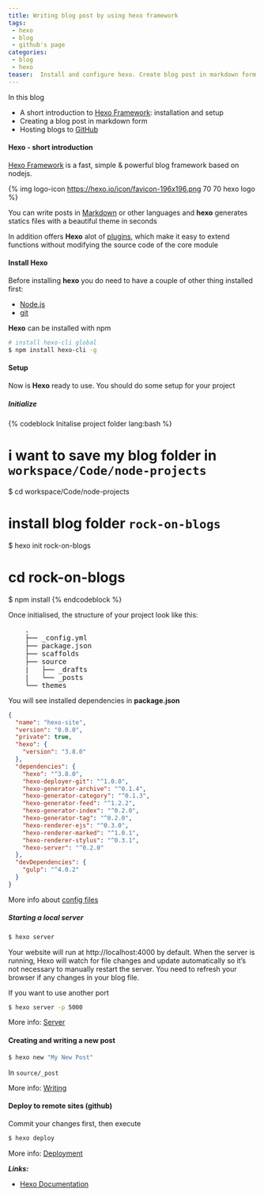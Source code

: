 ```yaml
---
title: Writing blog post by using hexo framework 
tags:
 - hexo
 - blog
 - github's page
categories:
 - blog
 - hexo
teaser:  Install and configure hexo. Create blog post in markdown form and Host it to github
---
```

In this blog

* A short introduction to [Hexo Framework](https://hexo.io): installation and setup
* Creating a blog post in markdown form
* Hosting blogs to [GitHub](https://github.com)

#### Hexo - short introduction

[Hexo Framework](https://hexo.io) is a fast, simple & powerful blog framework based on nodejs.

{% img logo-icon https://hexo.io/icon/favicon-196x196.png 70 70 hexo logo %}

You can write posts in [Markdown](https://daringfireball.net/projects/markdown/) or other languages and **hexo** generates statics files with a beautiful theme in seconds

In addition offers **Hexo** alot of [plugins](https://hexo.io/plugins/), which make it easy to extend functions without modifying the source code of the core module

#### <i class="far fa-save"></i>  Install Hexo

Before installing **hexo** you do need to have a couple of other thing installed first:

* [Node.js](https://nodejs.org/en/)
* [git](https://git-scm.com/book/de/v1/Los-geht%E2%80%99s-Git-installieren)

**Hexo** can be installed with npm

``` bash
# install hexo-cli global
$ npm install hexo-cli -g
```

#### <i class="fas fa-wrench"></i>  Setup

Now is **Hexo** ready to use. You should do some setup for your project

##### Initialize

{% codeblock Initalise project folder lang:bash %}
# i want to save my blog folder in `workspace/Code/node-projects`
$ cd workspace/Code/node-projects
# install blog folder `rock-on-blogs`
$ hexo init rock-on-blogs
# cd rock-on-blogs
$ npm install
{% endcodeblock %}

Once initialised, the structure of your project look like this:

<pre>
	.
	├── _config.yml
	├── package.json
	├── scaffolds
	├── source
	|	├── _drafts
	|	└── _posts
	└── themes
</pre>


You will see installed dependencies in **package.json**

```json
{
  "name": "hexo-site",
  "version": "0.0.0",
  "private": true,
  "hexo": {
    "version": "3.8.0"
  },
  "dependencies": {
    "hexo": "^3.8.0",
    "hexo-deployer-git": "^1.0.0",
    "hexo-generator-archive": "^0.1.4",
    "hexo-generator-category": "^0.1.3",
    "hexo-generator-feed": "^1.2.2",
    "hexo-generator-index": "^0.2.0",
    "hexo-generator-tag": "^0.2.0",
    "hexo-renderer-ejs": "^0.3.0",
    "hexo-renderer-marked": "^1.0.1",
    "hexo-renderer-stylus": "^0.3.1",
    "hexo-server": "^0.2.0"
  },
  "devDependencies": {
    "gulp": "^4.0.2"
  }
}
```
More info about [config files](https://hexo.io/docs/setup)

##### Starting a local server

``` bash
$ hexo server
```

Your website will run at http://localhost:4000 by default. When the server is running, Hexo will watch for file changes and update automatically so it’s not necessary to manually restart the server. You need to refresh your browser if any changes in your blog file.

If you want to use another port

``` bash
$ hexo server -p 5000
```

More info: [Server](https://hexo.io/docs/server.html)

#### Creating and writing a new post

``` bash
$ hexo new "My New Post"
```
In `source/_post`

More info: [Writing](https://hexo.io/docs/writing.html)

#### Deploy to remote sites (github)

Commit your changes first, then execute

``` bash
$ hexo deploy
```

More info: [Deployment](https://hexo.io/docs/deployment.html)

***Links:***
* [Hexo Documentation](https://hexo.io/docs/)